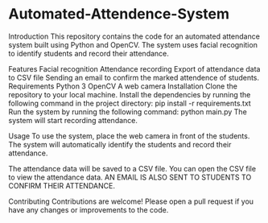 # Automated-Attendence-System

Introduction
This repository contains the code for an automated attendance system built using Python and OpenCV. The system uses facial recognition to identify students and record their attendance.

Features
Facial recognition
Attendance recording
Export of attendance data to CSV file
Sending an email to confirm the marked attendence of students.
Requirements
Python 3
OpenCV
A web camera
Installation
Clone the repository to your local machine.
Install the dependencies by running the following command in the project directory:
pip install -r requirements.txt
Run the system by running the following command:
python main.py
The system will start recording attendance.

Usage
To use the system, place the web camera in front of the students. The system will automatically identify the students and record their attendance.

The attendance data will be saved to a CSV file. You can open the CSV file to view the attendance data.
AN EMAIL IS ALSO SENT TO STUDENTS TO CONFIRM THEIR ATTENDANCE.

Contributing
Contributions are welcome! Please open a pull request if you have any changes or improvements to the code.
